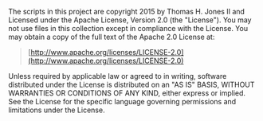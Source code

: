 The scripts in this project are copyright 2015 by Thomas H. Jones II and Licensed under the Apache License, Version 2.0 (the "License"). You may not use files in this collection except in compliance with the License. You may obtain a copy of the full text of the Apache 2.0 License at:

> [http://www.apache.org/licenses/LICENSE-2.0](http://www.apache.org/licenses/LICENSE-2.0)

Unless required by applicable law or agreed to in writing, software distributed under the License is distributed on an "AS IS" BASIS, WITHOUT WARRANTIES OR CONDITIONS OF ANY KIND, either express or implied.  See the License for the specific language governing permissions and limitations under the License.
